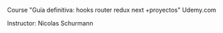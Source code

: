 Course "Guía definitiva: hooks router redux next +proyectos" Udemy.com

Instructor: Nicolas Schurmann
